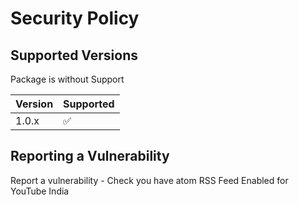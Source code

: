# Security Policy

## Supported Versions

Package is without Support

| Version | Supported          |
| ------- | ------------------ |
| 1.0.x   | :white_check_mark: |

## Reporting a Vulnerability

Report a vulnerability - Check you have atom RSS Feed Enabled for YouTube India
